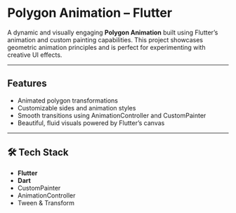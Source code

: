 #  Polygon Animation – Flutter

A dynamic and visually engaging **Polygon Animation** built using Flutter’s animation and custom painting capabilities. This project showcases geometric animation principles and is perfect for experimenting with creative UI effects.

---

##  Features

-  Animated polygon transformations  
-  Customizable sides and animation styles  
-  Smooth transitions using AnimationController and CustomPainter  
-  Beautiful, fluid visuals powered by Flutter’s canvas

---

## 🛠 Tech Stack

- **Flutter**  
- **Dart**  
- CustomPainter  
- AnimationController  
- Tween & Transform



